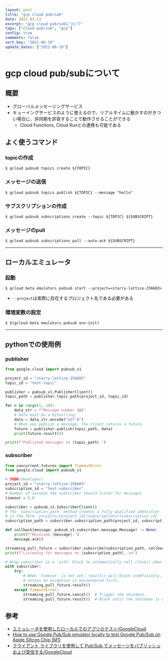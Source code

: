 ```yaml
---
layout: post
title: "gcp cloud pub/sub"
date: 2021-03-13
excerpt: "gcp cloud pub/subについて"
tags: ["cloud pub/sub", "gcp"]
config: true
comments: false
sort_key: "2021-06-19"
update_dates: ["2021-06-19"]
---
```


# gcp cloud pub/subについて

## 概要
 - グローバルメッセージングサービス
 - キューイングサービスのように使えるので、リアルタイムに動かすのがきつい場合に、非同期を許容することで動作させることができる
   - Cloud Functions, Cloud Runとの連携も可能である

## よく使うコマンド

### topicの作成

```console
$ gcloud pubsub topics create ${TOPIC}
```

### メッセージの送信

```console
$ gcloud pubsub topics publish ${TOPIC} --message "hello"
```

### サブスクリプションの作成

```console
$ gcloud pubsub subscriptions create --topic ${TOPIC} ${SUBSCRIPT}
```

### メッセージのpull

```console
$ gcloud pubsub subscriptions pull --auto-ack ${SUBSCRIPT}
```

---

## ローカルエミュレータ

### 起動
```console
$ gcloud beta emulators pubsub start --project=<starry-lattice-256603>
```
 - `--project`は実際に存在するプロジェクト名である必要がある

### 環境変数の設定
```console
$ $(gcloud beta emulators pubsub env-init)
```

---

## pythonでの使用例

### publisher

```python
from google.cloud import pubsub_v1

project_id = "starry-lattice-256603"
topic_id = "test-topic"

publisher = pubsub_v1.PublisherClient()
topic_path = publisher.topic_path(project_id, topic_id)

for n in range(1, 10):
    data_str = f"Message number {n}"
    # Data must be a bytestring
    data = data_str.encode("utf-8")
    # When you publish a message, the client returns a future.
    future = publisher.publish(topic_path, data)
    print(future.result())

print(f"Published messages to {topic_path}.")
```

### subscriber

```python
from concurrent.futures import TimeoutError
from google.cloud import pubsub_v1

# TODO(developer)
project_id = "starry-lattice-256603"
subscription_id = "test-subscriber"
# Number of seconds the subscriber should listen for messages
timeout = 5.0

subscriber = pubsub_v1.SubscriberClient()
# The `subscription_path` method creates a fully qualified identifier
# in the form `projects/{project_id}/subscriptions/{subscription_id}`
subscription_path = subscriber.subscription_path(project_id, subscription_id)

def callback(message: pubsub_v1.subscriber.message.Message) -> None:
    print(f"Received {message}.")
    message.ack()

streaming_pull_future = subscriber.subscribe(subscription_path, callback=callback)
print(f"Listening for messages on {subscription_path}..\n")

# Wrap subscriber in a 'with' block to automatically call close() when done.
with subscriber:
    try:
        # When `timeout` is not set, result() will block indefinitely,
        # unless an exception is encountered first.
        streaming_pull_future.result()
    except TimeoutError:
        streaming_pull_future.cancel()  # Trigger the shutdown.
        streaming_pull_future.result()  # Block until the shutdown is complete.
```

## 参考
 - [エミュレータを使用したローカルでのアプリのテスト/GoogleCloud](https://cloud.google.com/pubsub/docs/emulator)
 - [How to use Google Pub/Sub emulator locally to test Google Pub/Sub on Apple Silicon Chip (M1)](https://medium.com/devops-techable/how-to-use-google-pub-sub-emulator-locally-to-test-google-pub-sub-on-apple-silicon-chip-m1-5770a806a5c8)
 - [クライアント ライブラリを使用して Pub/Sub でメッセージをパブリッシュおよび受信する/GoogleCloud](https://cloud.google.com/pubsub/docs/publish-receive-messages-client-library)
